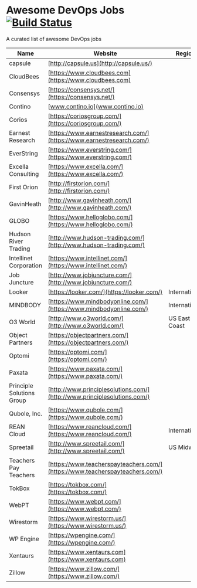 # Awesome DevOps Jobs [![Build Status](https://travis-ci.org/aboutte/awesome-devops-jobs.svg?branch=master)](https://travis-ci.org/aboutte/awesome-devops-jobs)

A curated list of awesome DevOps jobs

| Name | Website | Region | Remote | Product | Service |
|------|---------|--------|--------|---------|---------|
|capsule| [http://capsule.us](http://capsule.us/) |||||
|CloudBees| [https://www.cloudbees.com](https://www.cloudbees.com) |||||
|Consensys| [https://consensys.net/](https://consensys.net/) | | |||
|Contino| [www.contino.io](www.contino.io)||||||
|Corios| [https://coriosgroup.com/](https://coriosgroup.com/) | | |||
|Earnest Research| [https://www.earnestresearch.com/](https://www.earnestresearch.com/) | | |||
|EverString| [https://www.everstring.com/](https://www.everstring.com/) |||||
|Excella Consulting| [https://www.excella.com/](https://www.excella.com/) | | |||
|First Orion| [http://firstorion.com/](http://firstorion.com/) | | |||
|GavinHeath| [http://www.gavinheath.com/](http://www.gavinheath.com/) | | |||
|GLOBO| [https://www.helloglobo.com/](https://www.helloglobo.com/) | | |||
|Hudson River Trading| [http://www.hudson-trading.com/](http://www.hudson-trading.com/) | | |||
|Intellinet Corporation| [https://www.intellinet.com/](https://www.intellinet.com/) | | |||
|Job Juncture| [http://www.jobjuncture.com/](http://www.jobjuncture.com/) | | |||
|Looker| [https://looker.com/](https://looker.com/) | International | N |||
|MINDBODY| [https://www.mindbodyonline.com/](https://www.mindbodyonline.com/) | International ||||
|O3 World| [http://www.o3world.com/](http://www.o3world.com/) | US East Coast ||||
|Object Partners| [https://objectpartners.com/](https://objectpartners.com/) | | |||
|Optomi| [https://optomi.com/](https://optomi.com/) |||||
|Paxata| [https://www.paxata.com/](https://www.paxata.com/) ||||||
|Principle Solutions Group| [http://www.principlesolutions.com/](http://www.principlesolutions.com/) |||||
|Qubole, Inc.| [https://www.qubole.com/](https://www.qubole.com/) | | |||
|REAN Cloud| [https://www.reancloud.com/](https://www.reancloud.com/) | International | Y | Y | Y |
|Spreetail| [http://www.spreetail.com/](http://www.spreetail.com/) | US Midwest||||
|Teachers Pay Teachers| [https://www.teacherspayteachers.com/](https://www.teacherspayteachers.com/) | | |||
|TokBox| [https://tokbox.com/](https://tokbox.com/) | | |||
|WebPT| [https://www.webpt.com/](https://www.webpt.com/) | | |||
|Wirestorm| [https://www.wirestorm.us/](https://www.wirestorm.us/) | | |||
|WP Engine| [https://wpengine.com/](https://wpengine.com/) | | |||
|Xentaurs| [https://www.xentaurs.com](https://www.xentaurs.com) ||||||
|Zillow| [https://www.zillow.com/](https://www.zillow.com/) | | |||
